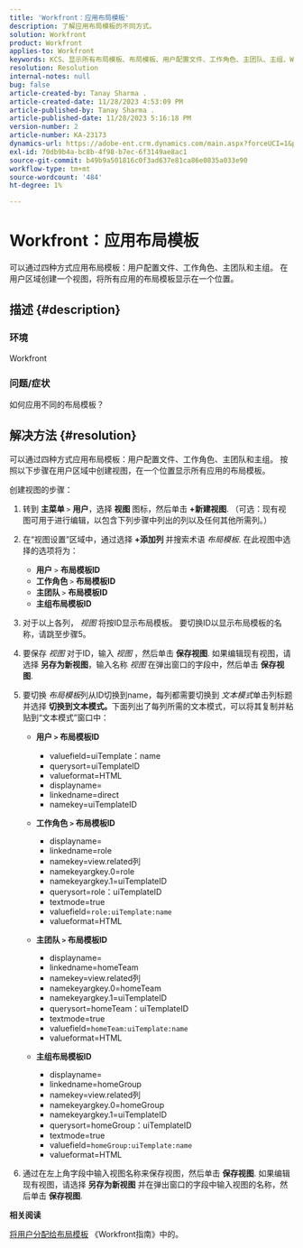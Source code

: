 ```yaml
---
title: 'Workfront：应用布局模板'
description: 了解应用布局模板的不同方式。
solution: Workfront
product: Workfront
applies-to: Workfront
keywords: KCS、显示所有布局模板、布局模板、用户配置文件、工作角色、主团队、主组、Workfront
resolution: Resolution
internal-notes: null
bug: false
article-created-by: Tanay Sharma .
article-created-date: 11/28/2023 4:53:09 PM
article-published-by: Tanay Sharma .
article-published-date: 11/28/2023 5:16:18 PM
version-number: 2
article-number: KA-23173
dynamics-url: https://adobe-ent.crm.dynamics.com/main.aspx?forceUCI=1&pagetype=entityrecord&etn=knowledgearticle&id=be19a899-0e8e-ee11-8179-6045bd006704
exl-id: 70db9b4a-bc8b-4f98-b7ec-6f3149ae8ac1
source-git-commit: b49b9a501816c0f3ad637e81ca86e0835a033e90
workflow-type: tm+mt
source-wordcount: '484'
ht-degree: 1%

---
```


# Workfront：应用布局模板


可以通过四种方式应用布局模板：用户配置文件、工作角色、主团队和主组。 在用户区域创建一个视图，将所有应用的布局模板显示在一个位置。

## 描述 {#description}


### 环境

Workfront



### 问题/症状

如何应用不同的布局模板？


## 解决方法 {#resolution}


可以通过四种方式应用布局模板：用户配置文件、工作角色、主团队和主组。 按照以下步骤在用户区域中创建视图，在一个位置显示所有应用的布局模板。

创建视图的步骤：

1. 转到 <b>主菜单 </b>`>`  <b>用户</b>，选择 <b>视图 </b>图标，然后单击 <b>+新建视图</b>. （可选：现有视图可用于进行编辑，以包含下列步骤中列出的列以及任何其他所需列。）
2. 在“视图设置”区域中，通过选择 <b>+添加列 </b>并搜索术语 *布局模板*. 在此视图中选择的选项将为：

   - <b>用户</b> `>`  <b>布局模板ID</b>
   - <b>工作角色 </b>`>`  <b>布局模板ID</b>
   - <b>主团队 </b>`>`  <b>布局模板ID</b>
   - <b>主组布局模板ID</b>
3. 对于以上各列， *视图* 将按ID显示布局模板。 要切换ID以显示布局模板的名称，请跳至步骤5。
4. 要保存 *视图* 对于ID，输入 *视图* ，然后单击 <b>保存视图</b>. 如果编辑现有视图，请选择 <b>另存为新视图</b>，输入名称 *视图* 在弹出窗口的字段中，然后单击 <b>保存视图</b>.
5. 要切换 *布局模板*&#x200B;列从ID切换到name，每列都需要切换到 *文本模式*&#x200B;单击列标题并选择 <b>切换到文本模式。</b>下面列出了每列所需的文本模式，可以将其复制并粘贴到“文本模式”窗口中：
   - <b>用户 `>`  布局模板ID </b>
      - valuefield=uiTemplate：name
      - querysort=uiTemplateID
      - valueformat=HTML
      - displayname=
      - linkedname=direct
      - namekey=uiTemplateID


   - <b>工作角色 `>`  布局模板ID </b>
      - displayname=
      - linkedname=role
      - namekey=view.related列
      - namekeyargkey.0=role
      - namekeyargkey.1=uiTemplateID
      - querysort=role：uiTemplateID
      - textmode=true
      - valuefield=`role:uiTemplate:name`
      - valueformat=HTML


   - <b>主团队 `>`  布局模板ID</b>
      - displayname=
      - linkedname=homeTeam
      - namekey=view.related列
      - namekeyargkey.0=homeTeam
      - namekeyargkey.1=uiTemplateID
      - querysort=homeTeam：uiTemplateID
      - textmode=true
      - valuefield=`homeTeam:uiTemplate:name`
      - valueformat=HTML


   - <b>主组布局模板ID </b>
      - displayname=
      - linkedname=homeGroup
      - namekey=view.related列
      - namekeyargkey.0=homeGroup
      - namekeyargkey.1=uiTemplateID
      - querysort=homeGroup：uiTemplateID
      - textmode=true
      - valuefield=`homeGroup:uiTemplate:name`
      - valueformat=HTML
6. 通过在左上角字段中输入视图名称来保存视图，然后单击 <b>保存视图</b>. 如果编辑现有视图，请选择 <b>另存为新视图</b> 并在弹出窗口的字段中输入视图的名称，然后单击 <b>保存视图</b>.


<b>相关阅读</b>

[将用户分配给布局模板](https://experienceleague.adobe.com/docs/workfront/using/administration-and-setup/customize/layout-templates/assign-users-to-layout-template.html) 《Workfront指南》中的。
